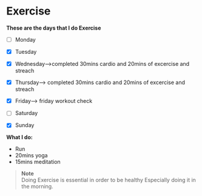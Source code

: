 # Exercise

**These are the days that I do Exercise**
- [ ] Monday
- [x] Tuesday
- [x] Wednesday-->completed 30mins cardio and 20mins of excercise and streach 
- [x] Thursday--> completed 30mins cardio and 20mins of excercise and streach 
- [x] Friday--> friday workout check
- [ ] Saturday
- [x] Sunday


**What I do:**
- Run
- 20mins yoga
- 15mins meditation


> **Note** <br>
> Doing Exercise is essential in order to be healthy Especially doing it in the morning.
